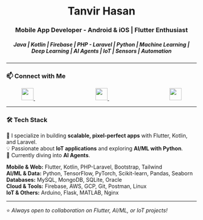 <h1 align="center">Tanvir Hasan</h1>
<h3 align="center">Mobile App Developer - Android & iOS | Flutter Enthusiast </h3>
<h5 align="center">Java | Kotlin | Firebase | PHP - Laravel | Python | Machine Learning | Deep Learning | AI Agents | IoT | Sensors | Automation </h5>
  

---
### 📫 Connect with Me  

<div align="center">
  <a href="mailto:tanvirhasanemn@gmail.com">
    <img src="https://img.shields.io/badge/Gmail-D14836?style=for-the-badge&logo=gmail&logoColor=white" height="32"/>
  </a>
  <span style="margin: 0 80px;"></span>
  <a href="https://www.linkedin.com/in/tanvirhasanemn/">
    <img src="https://img.shields.io/badge/LinkedIn-0A66C2?style=for-the-badge&logo=linkedin&logoColor=white" height="32"/>
  </a>
  <span style="margin: 0 80px;"></span>
  <a href="https://www.facebook.com/tanvirhasan.emn/">
    <img src="https://img.shields.io/badge/Facebook-1877F2?style=for-the-badge&logo=facebook&logoColor=white" height="32"/>
  </a>
</div>





---

### 🛠️ Tech Stack
🚀 I specialize in building **scalable, pixel-perfect apps** with Flutter, Kotlin, and Laravel.  
💡 Passionate about **IoT applications** and exploring **AI/ML with Python**.  
🌱 Currently diving into **AI Agents**.  

**Mobile & Web:** Flutter, Kotlin, PHP-Laravel, Bootstrap, Tailwind  
**AI/ML & Data:** Python, TensorFlow, PyTorch, Scikit-learn, Pandas, Seaborn  
**Databases:** MySQL, MongoDB, SQLite, Oracle  
**Cloud & Tools:** Firebase, AWS, GCP, Git, Postman, Linux  
**IoT & Others:** Arduino, Flask, MATLAB, Nginx  

---

⭐ *Always open to collaboration on Flutter, AI/ML, or IoT projects!*
